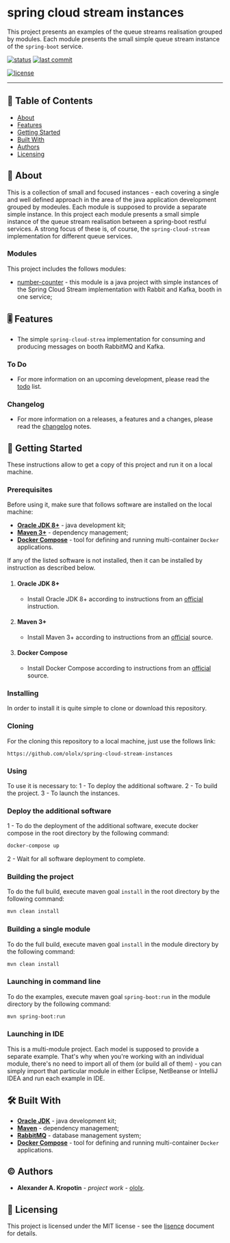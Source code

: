 # spring cloud stream instances

This project presents an examples of the queue streams realisation grouped by modules. Each module presents the small simple queue stream instance of the `spring-boot` service.

[![status](https://img.shields.io/badge/status-active-active?style=flat-square)](BADGES_GUIDE.md#status) [![last commit](https://img.shields.io/badge/last_commit-August_12,_2020-informational?style=flat-square)](BADGES_GUIDE.md#commit-date)

[![license](https://img.shields.io/badge/license-MIT-informational?style=flat-square)](LICENSE)

---

## 📇 Table of Contents

- [About](#about)
- [Features](#feature)
- [Getting Started](#getting-started)
- [Built With](#built-with)
- [Authors](#authors)
- [Licensing](#licensing)

##  📖 About

This is a collection of small and focused instances - each covering a single and well defined approach in the area of the java application development grouped by modeules. Each module is supposed to provide a separate simple instance. 
In this project each module presents a small simple instance of the queue stream realisation between a spring-boot restful services.
A strong focus of these is, of course, the `spring-cloud-stream` implementation for different queue services.

### Modules

This project includes the follows modules:

- [number-counter](number-counter/README.md) - this module is a java project with simple instances of the Spring Cloud Stream implementation with Rabbit and Kafka, booth in one service;

## 🎚 Features

- The simple `spring-cloud-strea` implementation for consuming and producing messages on booth RabbitMQ and Kafka. 

### To Do

- For more information on an upcoming development, please read the [todo](TODO.md) list.

### Changelog

- For more information on a releases, a features and a changes, please read the [changelog](CHANGELOG.md) notes.

## 🚦 Getting Started

These instructions allow to get a copy of this project and run it on a local machine. 

### Prerequisites

Before using it, make sure that follows software are installed on the local machine:

- **[Oracle JDK 8+](https://www.oracle.com/java/technologies/javase-downloads.html)** -  java development kit;
- **[Maven 3+](https://maven.apache.org/)** - dependency management;
- **[Docker Compose](https://docs.docker.com/compose/)** - tool for defining and running multi-container `Docker` applications.

If any of the listed software is not installed, then it can be installed by instruction as described below.

1. #### Oracle JDK 8+

   - Install Oracle JDK 8+ according to instructions from an [official](https://www.oracle.com/java/technologies/javase-downloads.html) instruction.

2. #### Maven 3+

   - Install Maven 3+ according to instructions from an [official](https://maven.apache.org/) source.
   
3. #### Docker Compose

   - Install Docker Compose according to instructions from an [official](https://docs.docker.com/compose/install/) source.


### Installing

In order to install it is quite simple to clone or download this repository.

### Cloning

For the cloning this repository to a local machine, just use the follows link:

```http
https://github.com/ololx/spring-cloud-stream-instances
```

### Using

To use it is necessary to:
1 - To deploy the additional software.
2 - To build the project.
3 - To launch the instances.

### Deploy the additional software

1 - To do the deployment of the additional software, execute docker compose in the root directory by the following command:

```bash
docker-compose up
```

2 - Wait for all software deployment to complete.

### Building the project

To do the full build, execute maven goal `install` in the root directory by the following command:

```bash
mvn clean install
```

### Building a single module

To do the full build, execute maven goal `install` in the module directory by the following command:

```bash
mvn clean install
```

### Launching in command line

To do the  examples, execute maven goal `spring-boot:run` in the module directory by the following command:

```bash
mvn spring-boot:run
```

### Launching in IDE

This is a multi-module project. Each model is supposed to provide a separate example. 
That's why when  you're working with an individual module, there's no need to import all of them (or build all of them) - you can simply import that particular module in either Eclipse, NetBeanse or IntelliJ IDEA and run each example  in IDE.

## 🛠 Built With

- **[Oracle JDK](https://www.oracle.com/java/technologies/javase-downloads.html)** -  java development kit;
- **[Maven](https://maven.apache.org/)** - dependency management;
- **[RabbitMQ](https://www.cloudamqp.com/?utm_source=google&utm_medium=cpc&utm_term=rabbit%20message%20queue&utm_campaign=general&gclid=CjwKCAjwps75BRAcEiwAEiACMeDjZjyvvqbEwtBlAjbt41zWdXCjui-x5M7y_m3yHQrM8ielZWvWqhoCI_8QAvD_BwE)** - database management system;
- **[Docker Compose](https://docs.docker.com/compose/)** - tool for defining and running multi-container `Docker` applications.

## ©️ Authors

* **Alexander A. Kropotin** - *project work* - [ololx](https://github.com/ololx).

## 🔏 Licensing

This project is licensed under the MIT license - see the [lisence](LICENSE) document for details.
